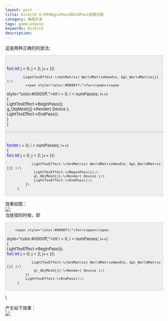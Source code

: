 ```yaml
---
layout: post
title: DirectX 9.0中BeginPass和EndPass放置问题
category: 编程开发
tags: game-engine
keywords: DirectX
description: 
---
```


 这是两种正确的的放法:

<div
style="border-bottom:#cccccc 1px solid;border-left:#cccccc 1px solid;padding-bottom:4px;background-color:#eeeeee;padding-left:4px;width:98%;padding-right:5px;font-size:13px;word-break:break-all;border-top:#cccccc 1px solid;border-right:#cccccc 1px solid;padding-top:4px;">

\
         <span style="color:#0000ff;">for</span>( <span
style="color:#0000ff;">int</span> j = 0; j \< 2; j++ ){\

            LightTexEffect-\>SetMatrix( WorldMatrixHandle, &g\_WorldMatrix[j] );\
             <span style="color:#0000ff;">for</span>(<span
style="color:#0000ff;">int</span> i = 0; i \< numPasses; i++)\
             {\
                 LightTexEffect-\>BeginPass(i);\
                 g\_ObjMesh[j]-\>Render( Device );\
                 LightTexEffect-\>EndPass();\
             }\
         }

</div>

 

<div
style="border-bottom:#cccccc 1px solid;border-left:#cccccc 1px solid;padding-bottom:4px;background-color:#eeeeee;padding-left:4px;width:98%;padding-right:5px;font-size:13px;word-break:break-all;border-top:#cccccc 1px solid;border-right:#cccccc 1px solid;padding-top:4px;">

\
         <span style="color:#0000ff;">for</span>(<span
style="color:#0000ff;">int</span> i = 0; i \< numPasses; i++)\
         {\
             <span style="color:#0000ff;">for</span>( <span
style="color:#0000ff;">int</span> j = 0; j \< 2; j++ ){\

                LightTexEffect-\>SetMatrix( WorldMatrixHandle, &g\_WorldMatrix[j] );\
                 LightTexEffect-\>BeginPass(i);\
                 g\_ObjMesh[j]-\>Render( Device );\
                 LightTexEffect-\>EndPass();\
             }\
         }

</div>

 效果如图：\
 ![](http://files.note.sdo.com/XbPJ4~kcOSW2wE00Q002R1)\
  当放错的时候，即

<div
style="border-bottom:#cccccc 1px solid;border-left:#cccccc 1px solid;padding-bottom:4px;background-color:#eeeeee;padding-left:4px;width:98%;padding-right:5px;font-size:13px;word-break:break-all;border-top:#cccccc 1px solid;border-right:#cccccc 1px solid;padding-top:4px;">

        <span style="color:#0000ff;">for</span>(<span
style="color:#0000ff;">int</span> i = 0; i \< numPasses; i++)\
         {\
             LightTexEffect-\>BeginPass(i);\
             <span style="color:#0000ff;">for</span>( <span
style="color:#0000ff;">int</span> j = 0; j \< 2; j++ ){\

                LightTexEffect-\>SetMatrix( WorldMatrixHandle, &g\_WorldMatrix[j] );\
                 g\_ObjMesh[j]-\>Render( Device );\
             }\
             LightTexEffect-\>EndPass();\
         }

</div>

\

 产生如下效果：\
 ![](http://files.note.sdo.com/XbPJ4~kcOSW2wE00Q002Q-)

 

 







